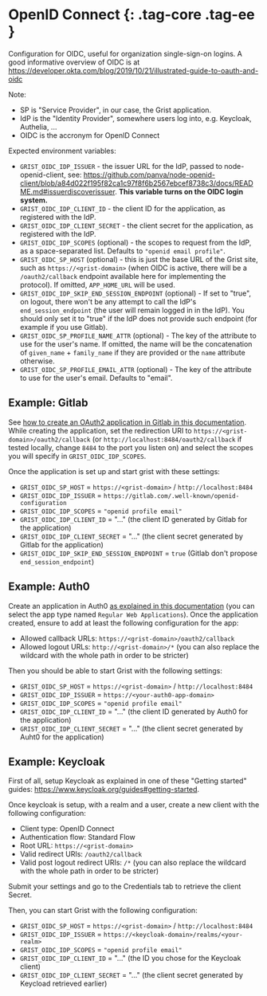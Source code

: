 OpenID Connect {: .tag-core .tag-ee }
====

Configuration for OIDC, useful for organization single-sign-on logins.
A good informative overview of OIDC is at <https://developer.okta.com/blog/2019/10/21/illustrated-guide-to-oauth-and-oidc>

Note:

  * SP is "Service Provider", in our case, the Grist application.
  * IdP is the "Identity Provider", somewhere users log into, e.g. Keycloak, Authelia, ...
  * OIDC is the accronym for OpenID Connect

Expected environment variables:

  * `GRIST_OIDC_IDP_ISSUER` - the issuer URL for the IdP, passed to node-openid-client, see: <https://github.com/panva/node-openid-client/blob/a84d022f195f82ca1c97f8f6b2567ebcef8738c3/docs/README.md#issuerdiscoverissuer>.
    **This variable turns on the OIDC login system.**
  * `GRIST_OIDC_IDP_CLIENT_ID` - the client ID for the application, as registered with the IdP.
  * `GRIST_OIDC_IDP_CLIENT_SECRET` - the client secret for the application, as registered with the IdP.
  * `GRIST_OIDC_IDP_SCOPES` (optional) - the scopes to request from the IdP, as a space-separated list. Defaults to `"openid email profile"`.
  * `GRIST_OIDC_SP_HOST` (optional) - this is just the base URL of the Grist site,
    such as `https://<grist-domain>` (when OIDC is active, there will
	be a `/oauth2/callback` endpoint available here for implementing the protocol).
	If omitted, `APP_HOME_URL` will be used.
  * `GRIST_OIDC_IDP_SKIP_END_SESSION_ENDPOINT` (optional) -  If set to "true", on logout, there won't be
    any attempt to call the IdP's `end_session_endpoint` (the user will remain logged in in the IdP).
    You should only set it to "true" if the IdP does not provide such endpoint (for example if you use Gitlab).
  * `GRIST_OIDC_SP_PROFILE_NAME_ATTR` (optional) - The key of the attribute to use for the user's name. If omitted,
    the name will be the concatenation of `given_name` + `family_name` if they are provided or the `name` attribute otherwise.
  * `GRIST_OIDC_SP_PROFILE_EMAIL_ATTR` (optional) - The key of the attribute to use for the user's email. Defaults to "email".

## Example: Gitlab

See [how to create an OAuth2 application in Gitlab in this documentation](https://docs.gitlab.com/ee/integration/oauth_provider.html). While creating the application, set the redirection URI to `https://<grist-domain>/oauth2/callback` (or `http://localhost:8484/oauth2/callback` if tested locally, change `8484` to the port you listen on) and select the scopes you will specify in `GRIST_OIDC_IDP_SCOPES`.

Once the application is set up and start grist with these settings:

 - `GRIST_OIDC_SP_HOST` = `https://<grist-domain>` / `http://localhost:8484`
 - `GRIST_OIDC_IDP_ISSUER` = `https://gitlab.com/.well-known/openid-configuration`
 - `GRIST_OIDC_IDP_SCOPES` = `"openid profile email"`
 - `GRIST_OIDC_IDP_CLIENT_ID` = "..." (the client ID generated by Gitlab for the application)
 - `GRIST_OIDC_IDP_CLIENT_SECRET` = "..." (the client secret generated by Gitlab for the application)
 - `GRIST_OIDC_IDP_SKIP_END_SESSION_ENDPOINT` = `true` (Gitlab don't propose `end_session_endpoint`)

## Example: Auth0

Create an application in Auth0 [as explained in this documentation](https://auth0.com/docs/get-started/auth0-overview/create-applications) (you can select the app type named `Regular Web Applications`). Once the application created, ensure to add at least the following configuration for the app:

 * Allowed callback URLs: `https://<grist-domain>/oauth2/callback`
 * Allowed logout URLs: `http://<grist-domain>/*` (you can also replace the wildcard with the whole path in order to be stricter)

Then you should be able to start Grist with the following settings:

 - `GRIST_OIDC_SP_HOST` = `https://<grist-domain>` / `http://localhost:8484`
 - `GRIST_OIDC_IDP_ISSUER` = `https://<your-auth0-app-domain>`
 - `GRIST_OIDC_IDP_SCOPES` = `"openid profile email"`
 - `GRIST_OIDC_IDP_CLIENT_ID` = "..." (the client ID generated by Auth0 for the application)
 - `GRIST_OIDC_IDP_CLIENT_SECRET` = "..." (the client secret generated by Auht0 for the application)

## Example: Keycloak

First of all, setup Keycloak as explained in one of these "Getting started" guides: <https://www.keycloak.org/guides#getting-started>.

Once keycloak is setup, with a realm and a user, create a new client with the following configuration:

 - Client type: OpenID Connect
 - Authentication flow: Standard Flow
 - Root URL: `https://<grist-domain>`
 - Valid redirect URIs: `/oauth2/callback`
 - Valid post logout redirect URIs: `/*` (you can also replace the wildcard with the whole path in order to be stricter)

Submit your settings and go to the Credentials tab to retrieve the client Secret.

Then, you can start Grist with the following configuration:

 - `GRIST_OIDC_SP_HOST` = `https://<grist-domain>` / `http://localhost:8484`
 - `GRIST_OIDC_IDP_ISSUER` = `https://<keycloak-domain>/realms/<your-realm>`
 - `GRIST_OIDC_IDP_SCOPES` = `"openid profile email"`
 - `GRIST_OIDC_IDP_CLIENT_ID` = "..." (the ID you chose for the Keycloak client)
 - `GRIST_OIDC_IDP_CLIENT_SECRET` = "..." (the client secret generated by Keycload retrieved earlier)
